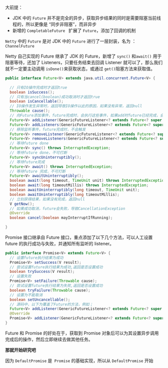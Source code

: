 大前提：

- JDK 中的 `Future` 并不是完全的异步，获取异步结果的同时是需要阻塞当前线程的，所以更像是 “同步非阻塞”，而非异步
- 新增的 `CompletableFuture ` 扩展了 `Future`，添加了回调的机制



`Netty` 中的 `Future` 是对 JDK 中的 `Future` 进行了一层封装，名为 ：`ChannelFuture`

Netty 自己实现的 Future 继承了 JDK 的 Future，新增了 `sync()` 和`await()` 用于阻塞等待，还加了 Listeners，只要任务结束去回调 Listener 就可以了，那么我们就不一定要主动调用 `isDone()`来获取状态，或通过 `get()`阻塞方法来获取值。

```java
public interface Future<V> extends java.util.concurrent.Future<V> {
  
  // 只有IO操作完成时才返回true
  boolean isSuccess();
  // 只有当cancel(boolean)成功取消时才返回true
  boolean isCancellable();
  // IO操作发生异常时，返回导致IO操作以此的原因，如果没有异常，返回null
  Throwable cause();
  // 向Future添加事件，future完成时，会执行这些事件，如果add时future已经完成，会立即执行监听事件
  Future<V> addListener(GenericFutureListener<? extends Future<? super V>> listener);
  Future<V> addListeners(GenericFutureListener<? extends Future<? super V>>... listeners);
  // 移除监听事件，future完成时，不会触发
  Future<V> removeListener(GenericFutureListener<? extends Future<? super V>> listener);
  Future<V> removeListeners(GenericFutureListener<? extends Future<? super V>>... listeners);
  // 等待future done
  Future<V> sync() throws InterruptedException;
  // 等待future done，不可打断
  Future<V> syncUninterruptibly();
  // 等待future完成
  Future<V> await() throws InterruptedException;
  // 等待future 完成，不可打断
  Future<V> awaitUninterruptibly();
  boolean await(long timeout, TimeUnit unit) throws InterruptedException;
  boolean await(long timeoutMillis) throws InterruptedException;
  boolean awaitUninterruptibly(long timeout, TimeUnit unit);
  boolean awaitUninterruptibly(long timeoutMillis);
  // 立刻获得结果，如果没有完成，返回null
  V getNow();
  // 如果成功取消，future会失败，导致CancellationException
  @Override
  boolean cancel(boolean mayInterruptIfRunning);
  
}
```

Promise 接口继承自 Future 接口，重点添加了以下几个方法，可以人工设置 future 的执行成功与失败，并通知所有监听的 listener。

```java
public interface Promise<V> extends Future<V> {
  // 设置future执行结果为成功
  Promise<V> setSuccess(V result);
  // 尝试设置future执行结果为成功,返回是否设置成功
  boolean trySuccess(V result);
  // 设置失败
  Promise<V> setFailure(Throwable cause);
  // 尝试设置future执行结果为失败,返回是否设置成功 
  boolean tryFailure(Throwable cause);
  // 设置为不能取消
  boolean setUncancellable();
  // 源码中，以下为覆盖了Future的方法，例如；
  Future<V> addListener(GenericFutureListener<? extends Future<? super V>> listener);
  @Override
  Promise<V> addListener(GenericFutureListener<? extends Future<? super V>> listener);
}
```

 Future 和 Promise 的好处在于，获取到 Promise 对象后可以为其设置异步调用完成后的操作，然后立即继续去做其他任务。

**那就开始研究吧**

因为 `DefaultPromise` 是` Promise` 的基础实现，所以从 `DefaultPromise` 开始

